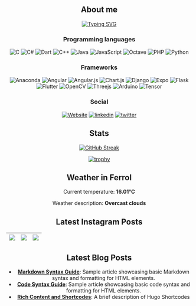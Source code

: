 <div align="center">
  
## About me
  
[![Typing SVG](https://readme-typing-svg.herokuapp.com?color=%2336BCF7&center=true&multiline=true&width=420&height=100&lines=Hi!+my+name+is+Fabian;I+am+mechatronics+engineer;from+Costa+Rica)](https://github.com/SantaCRC)

### Programming languages
  ![C](https://img.shields.io/badge/c-%2300599C.svg?style=for-the-badge&logo=c&logoColor=white)
  ![C#](https://img.shields.io/badge/c%23-%23239120.svg?style=for-the-badge&logo=c-sharp&logoColor=white)
![Dart](https://img.shields.io/badge/dart-%230175C2.svg?style=for-the-badge&logo=dart&logoColor=white)
![C++](https://img.shields.io/badge/c++-%2300599C.svg?style=for-the-badge&logo=c%2B%2B&logoColor=white)
![Java](https://img.shields.io/badge/java-%23ED8B00.svg?style=for-the-badge&logo=java&logoColor=white)
![JavaScript](https://img.shields.io/badge/javascript-%23323330.svg?style=for-the-badge&logo=javascript&logoColor=%23F7DF1E)
![Octave](https://img.shields.io/badge/OCTAVE-darkblue?style=for-the-badge&logo=octave&logoColor=fcd683)
  ![PHP](https://img.shields.io/badge/php-%23777BB4.svg?style=for-the-badge&logo=php&logoColor=white)
  ![Python](https://img.shields.io/badge/python-3670A0?style=for-the-badge&logo=python&logoColor=ffdd54)

  ### Frameworks
  ![Anaconda](https://img.shields.io/badge/Anaconda-%2344A833.svg?style=for-the-badge&logo=anaconda&logoColor=white)
  ![Angular](https://img.shields.io/badge/angular-%23DD0031.svg?style=for-the-badge&logo=angular&logoColor=white)
  ![Angular.js](https://img.shields.io/badge/angular.js-%23E23237.svg?style=for-the-badge&logo=angularjs&logoColor=white)
  ![Chart.js](https://img.shields.io/badge/chart.js-F5788D.svg?style=for-the-badge&logo=chart.js&logoColor=white)
  ![Django](https://img.shields.io/badge/django-%23092E20.svg?style=for-the-badge&logo=django&logoColor=white)
  ![Expo](https://img.shields.io/badge/expo-1C1E24?style=for-the-badge&logo=expo&logoColor=#D04A37)
  ![Flask](https://img.shields.io/badge/flask-%23000.svg?style=for-the-badge&logo=flask&logoColor=white)
![Flutter](https://img.shields.io/badge/Flutter-%2302569B.svg?style=for-the-badge&logo=Flutter&logoColor=white)
  ![OpenCV](https://img.shields.io/badge/opencv-%23white.svg?style=for-the-badge&logo=opencv&logoColor=white)
![Threejs](https://img.shields.io/badge/threejs-black?style=for-the-badge&logo=three.js&logoColor=white)
![Arduino](https://img.shields.io/badge/-Arduino-00979D?style=for-the-badge&logo=Arduino&logoColor=white)
  ![Tensor](https://img.shields.io/badge/TensorFlow-FF6F00?style=for-the-badge&logo=TensorFlow&logoColor=white)
  
  ### Social
  [![Website](https://img.shields.io/badge/website-000000?style=for-the-badge&logo=About.me&logoColor=white)](https://fabianalvarez.dev)
    [![linkedin](https://img.shields.io/badge/LinkedIn-0077B5?style=for-the-badge&logo=linkedin&logoColor=white)](https://www.linkedin.com/in/fabian-a-alvarez/)
   [![twitter](https://img.shields.io/badge/Twitter-1DA1F2?style=for-the-badge&logo=twitter&logoColor=white)](https://twitter.com/_SantaCRC_)

## Stats
[![GitHub Streak](http://github-readme-streak-stats.herokuapp.com?user=SantaCRC&theme=buefy-dark&hide_border=true&date_format=M%20j%5B%2C%20Y%5D&background=DD272700)](https://github.com/SantaCRC)
  
  [![trophy](https://github-profile-trophy.vercel.app/?username=santacrc&theme=discord&no-bg=true&no-frame=true&rank=SECRET,SSS,SS,S,AAA,AA,A,B,C&column=3)](https://github.com/SantaCRC)

## Weather in Ferrol

Current temperature: **16.01°C**

Weather description: **Overcast clouds**


## Latest Instagram Posts

 [![](https://scontent-iad3-2.cdninstagram.com/v/t51.75761-15/467941909_17853680571333196_7721653764865265119_n.jpg?_nc_cat=109&ccb=1-7&_nc_sid=18de74&_nc_ohc=WN6EqWuLEBEQ7kNvgGEZdMB&_nc_zt=23&_nc_ht=scontent-iad3-2.cdninstagram.com&edm=ANo9K5cEAAAA&_nc_gid=AfpuVtnK5Q7GwOBCU2h7YpP&oh=00_AYBEVUYH4nEMb59-yfmiaAhrSRA3HlbnT5qyM0ILNdu1Tg&oe=674D81D9)](https://www.instagram.com/reel/DCtNdK9oQO7/) | [![](https://scontent-iad3-2.cdninstagram.com/v/t51.29350-15/468126752_459202540135949_6855116969796609433_n.jpg?_nc_cat=111&ccb=1-7&_nc_sid=18de74&_nc_ohc=qx7YAujQzMoQ7kNvgFcYYmS&_nc_zt=23&_nc_ht=scontent-iad3-2.cdninstagram.com&edm=ANo9K5cEAAAA&_nc_gid=AfpuVtnK5Q7GwOBCU2h7YpP&oh=00_AYDkBiJGDdjZGWsJE2_I3YQF67Y-iCA_-6MO4hyhBNP3NA&oe=674D97C5)](https://www.instagram.com/p/DCrD918tKqd/) | [![](https://scontent-iad3-1.cdninstagram.com/v/t51.75761-15/467649455_17853337398333196_1670008221207277219_n.jpg?_nc_cat=108&ccb=1-7&_nc_sid=18de74&_nc_ohc=7ZUBgS5I9cMQ7kNvgHGtxnh&_nc_zt=23&_nc_ht=scontent-iad3-1.cdninstagram.com&edm=ANo9K5cEAAAA&_nc_gid=AfpuVtnK5Q7GwOBCU2h7YpP&oh=00_AYC5GSof-vlWj-BirWGiGATMxl8sasOPtmeo74eh5knX2A&oe=674D6C2F)](https://www.instagram.com/reel/DCmznP7NnIY/) |
|--- | --- | --- |
## Latest Blog Posts

- **[Markdown Syntax Guide](http://fabianalvarez.dev/posts/markdown-syntax/)**: Sample article showcasing basic Markdown syntax and formatting for HTML elements.
- **[Code Syntax Guide](http://fabianalvarez.dev/posts/code_syntax/)**: Sample article showcasing basic code syntax and formatting for HTML elements.
- **[Rich Content and Shortcodes](http://fabianalvarez.dev/posts/rich-content/)**: A brief description of Hugo Shortcodes
